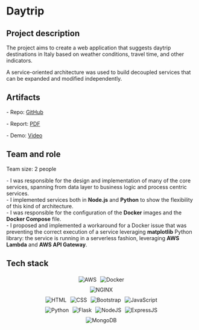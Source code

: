 # Daytrip

## Project description

The project aims to create a web application that suggests daytrip destinations in Italy based on weather conditions, travel time, and other indicators. 

A service-oriented architecture was used to build decoupled services that can be expanded and modified independently.

## Artifacts

\- Repo: [GitHub](https://github.com/vicentinileonardo/daytrip)

\- Report: [PDF](/projects/reports/daytrip.pdf)

\- Demo: [Video](https://drive.google.com/file/d/1k0KBPMmt-DaVHthZ1S2wKzhBID33X0ad/view?usp=sharing)


## Team and role

Team size: 2 people

\- I was responsible for the design and implementation of many of the core services, spanning from data layer to business logic and process centric services. <br>
\- I implemented services both in **Node.js** and **Python** to show the flexibility of this kind of architecture. <br>
\- I was responsible for the configuration of the **Docker** images and the **Docker Compose** file. <br>
\- I proposed and implemented a workaround for a Docker issue that was preventing the correct execution of a service leveraging **matplotlib** Python library: the service is running in a serverless fashion, leveraging **AWS Lambda** and **AWS API Gateway**. <br>

## Tech stack

<div style="display: flex; flex-direction: row; justify-content: center; align-items: center; flex-wrap: wrap;">
<img src="https://img.shields.io/badge/Amazon_AWS-FF9900?style=for-the-badge&logo=amazonaws&logoColor=white" alt="AWS" style="margin: 5px;">
<img src="https://img.shields.io/badge/Docker-2CA5E0?style=for-the-badge&logo=docker&logoColor=white" alt="Docker" style="margin: 5px;">
</div>

<div style="display: flex; flex-direction: row; justify-content: center; align-items: center; flex-wrap: wrap;">
<img src="https://img.shields.io/badge/Nginx-009639?style=for-the-badge&logo=nginx&logoColor=white" alt="NGINX" style="margin: 5px;">
</div>

<div style="display: flex; flex-direction: row; justify-content: center; align-items: center; flex-wrap: wrap;">
<img src="https://img.shields.io/badge/HTML5-E34F26?style=for-the-badge&logo=html5&logoColor=white" alt="HTML" style="margin: 5px;">
<img src="https://img.shields.io/badge/CSS3-1572B6?style=for-the-badge&logo=css3&logoColor=white" alt="CSS" style="margin: 5px;">
<img src="https://img.shields.io/badge/Bootstrap-563D7C?style=for-the-badge&logo=bootstrap&logoColor=white" alt="Bootstrap" style="margin: 5px;">
<img src="https://img.shields.io/badge/JavaScript-323330?style=for-the-badge&logo=javascript&logoColor=F7DF1E" alt="JavaScript" style="margin: 5px;">
</div>

<div style="display: flex; flex-direction: row; justify-content: center; align-items: center; flex-wrap: wrap;">
<img src="https://img.shields.io/badge/Python-FFD43B?style=for-the-badge&logo=python&logoColor=blue" alt="Python" style="margin: 5px;">
<img src="https://img.shields.io/badge/Flask-000000?style=for-the-badge&logo=flask&logoColor=white" alt="Flask" style="margin: 5px;">
<img src="https://img.shields.io/badge/Node.js-339933?style=for-the-badge&logo=nodedotjs&logoColor=white" alt="NodeJS" style="margin: 5px;">
<img src="https://img.shields.io/badge/Express.js-000000?style=for-the-badge&logo=express&logoColor=white" alt="ExpressJS" style="margin: 5px;">
</div>

<div style="display: flex; flex-direction: row; justify-content: center; align-items: center; flex-wrap: wrap;">
<img src="https://img.shields.io/badge/MongoDB-4EA94B?style=for-the-badge&logo=mongodb&logoColor=white" alt="MongoDB" style="margin: 5px;">
</div>

<br>
